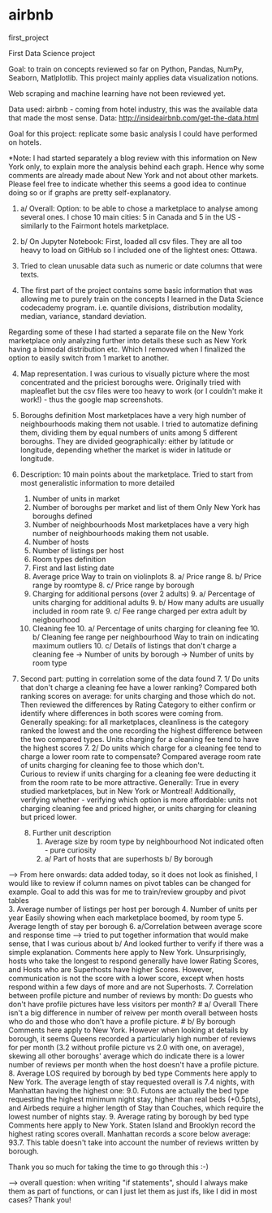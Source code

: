 # airbnb
first_project


First Data Science project

Goal: to train on concepts reviewed so far on Python, Pandas, NumPy, Seaborn, Matlplotlib. This project mainly applies data visualization notions. 

Web scraping and machine learning have not been reviewed yet. 

Data used: airbnb - coming from hotel industry, this was the available data that made the most sense. 
Data: http://insideairbnb.com/get-the-data.html

Goal for this project: replicate some basic analysis I could have performed on hotels. 

*Note: I had started separately a blog review with this information on New York only, to explain more the analysis behind each graph. Hence why some comments are already made about New York and not about other markets. 
Please feel free to indicate whether this seems a good idea to continue doing so or if graphs are pretty self-explanatory. 

1. a/ Overall: 
Option: to be able to chose a marketplace to analyse among several ones. I chose 10 main cities: 5 in Canada and 5 in the US - similarly to the Fairmont hotels marketplace. 

1. b/ On Jupyter Notebook: 
First, loaded all csv files. They are all too heavy to load on GitHub so I included one of the lightest ones: Ottawa. 

2. Tried to clean unusable data such as numeric or date columns that were texts. 

3. The first part of the project contains some basic information that was allowing me to purely train on the concepts I learned in the Data Science codecademy program. i.e. quantile divisions, distribution modality, median, variance, standard deviation. 

Regarding some of these I had started a separate file on the New York marketplace only analyzing further into details these such as New York having a bimodal distribution etc. Which I removed when I finalized the option to easily switch from 1 market to another. 

4. Map representation. I was curious to visually picture where the most concentrated and the priciest boroughs were. Originally tried with mapleaflet but the csv files were too heavy to work (or I couldn't make it work!) - thus the google map screenshots. 

5. Boroughs definition 
	Most marketplaces have a very high number of neighbourhoods making them not usable. 
	I tried to automatize defining them, dividing them by equal numbers of units among 5 different boroughs. 
	They are divided geographically: either by latitude or longitude, depending whether the market is wider in latitude or longitude. 

6. Description: 10 main points about the marketplace. 
Tried to start from most generalistic information to more detailed
	1. Number of units in market
	2. Number of boroughs per market and list of them
		Only New York has boroughs defined
	3. Number of neighbourhoods
		Most marketplaces have a very high number of neighbourhoods making them not usable. 
	4. Number of hosts
	5. Number of listings per host
	6. Room types definition
	7. First and last listing date
	8. Average price
	Way to train on violinplots
		8. a/ Price range 
		8. b/ Price range by roomtype
		8. c/ Price range by borough 
	9. Charging for additional persons (over 2 adults)
		9. a/ Percentage of units charging for additional adults 
		9. b/ How many adults are usually included in room rate
		9. c/ Fee range charged per extra adult by neigbourhood
	10. Cleaning fee 
		10. a/ Percentage of units charging for cleaning fee 
		10. b/ Cleaning fee range per neighbourhood 
		Way to train on indicating maximum outliers
		10. c/ Details of listings that don't charge a cleaning fee
			-> Number of units by borough
			-> Number of units by room type 


7. Second part: putting in correlation some of the data found 
	7. 1/ Do units that don't charge a cleaning fee have a lower ranking? 
		Compared both ranking scores on average: for units charging and those which do not. 
		Then reviewed the differences by Rating Category to either confirm or identify where differences in both scores were coming from.  
		Generally speaking: for all marketplaces, cleanliness is the category ranked the lowest and the one recording the highest difference between the two compared types. Units charging for a cleaning fee tend to have the highest scores 
	7. 2/ Do units which charge for a cleaning fee tend to charge a lower room rate to compensate? 
		Compared average room rate of units charging for cleaning fee to those which don't.  
		Curious to review if units charging for a cleaning fee were deducting it from the room rate to be more attractive. 
		Generally: True in every studied marketplaces, but in New York or Montreal!
		Additionally, verifying whether - verifying which option is more affordable: units not charging cleaning fee and priced higher, or units charging for cleaning but priced lower. 
	
	8. Further unit description
		1. Average size by room type by neighbourhood 
		Not indicated often - pure curiosity 
		2. a/ Part of hosts that are superhosts 
		   b/ By borough


--> From here onwards: data added today, so it does not look as finished, I would like to review if column names on pivot tables can be changed for example. Goal to add this was for me to train/review groupby and pivot tables		  
	  	3. Average number of listings per host per borough 
		4. Number of units per year 
	   	  Easily showing when each marketplace boomed, by room type 
		5. Average length of stay per borough
		6. a/Correlation between average score and response time --> tried to put together information that would make sense, that I was curious about 
		  b/ And looked further to verify if there was a simple explanation. 
		  Comments here apply to New York. 
Unsurprisingly, hosts who take the longest to respond generally have lower Rating Scores, and Hosts who are Superhosts have higher Scores.
However, communication is not the score with a lower score, except when hosts respond within a few days of more and are not Superhosts.
		7. Correlation between profile picture and number of reviews by month: 
		Do guests who don't have profile pictures have less visitors per month?
		# a/ Overall
		There isn't a big difference in number of reivew per month overall between hosts who do and those who don't have a profile picture.
		# b/ By borough
		Comments here apply to New York. 
However when looking at details by borough, it seems Queens recorded a particularly high number of reviews for per month (3.2 without profile picture vs 2.0 with one, on average), skewing all other boroughs' average which do indicate there is a lower number of reviews per month when the host doesn't have a profile picture.
		8. Average LOS required by borough by bed type
		Comments here apply to New York. 
The average length of stay requested overall is 7.4 nights, with Manhattan having the highest one: 9.0. Futons are actually the bed type requesting the highest minimum night stay, higher than real beds (+0.5pts), and Airbeds require a higher length of Stay than Couches, which require the lowest number of nights stay.
		9. Average rating by borough by bed type
		Comments here apply to New York.
Staten Island and Brooklyn record the highest rating scores overall. Manhattan records a score below average: 93.7. 
This table doesn't take into account the number of reviews written by borough.




Thank you so much for taking the time to go through this :-) 

--> overall question: when writing "if statements", should I always make them as part of functions, or can I just let them as just ifs, like I did in most cases?
Thank you! 

